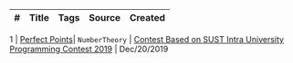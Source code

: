 | # | Title | Tags | Source | Created |
|---| ----- | ---- | ------ | ------- |

1 | [Perfect Points](https://toph.co/p/perfect-points)| `NumberTheory` | [Contest Based on SUST Intra University Programming Contest 2019](https://toph.co/c/sust-intra-2019-r) | Dec/20/2019

